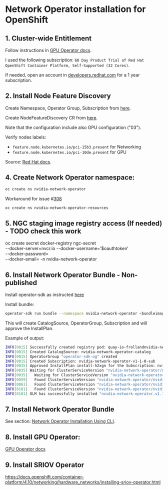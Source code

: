 # Network Operator installation for OpenShift

## 1. Cluster-wide Entitlement

Follow instructions in [GPU Operator docs](https://docs.nvidia.com/datacenter/cloud-native/gpu-operator/openshift/cluster-entitlement.html).

I used the following subscription: `60 Day Product Trial of Red Hat OpenShift Container Platform, Self-Supported (32 Cores)`.

If needed, open an account in [developers.redhat.com](developers.redhat.com) for a 1 year subscription.

## 2. Install Node Feature Discovery

Create Namespace, Operator Group, Subscription from [here](./resources/nfd.yaml).

Create NodeFeatureDiscovery CR from [here](./resources/nfdcr.yaml).

Note that the configuration include also GPU configuration ("03").

Verify nodes labels:
- `feature.node.kubernetes.io/pci-15b3.present` for Networking
- `feature.node.kubernetes.io/pci-10de.present` for GPU

Source: [Red Hat docs](https://docs.openshift.com/container-platform/4.10/hardware_enablement/psap-node-feature-discovery-operator.html).


## 4. Create Network Operator namespace:

```bash
oc create ns nvidia-network-operator
```

Workaround for issue #[308](https://github.com/Mellanox/network-operator/issues/308)
```bash
oc create ns nvidia-network-operator-resources
```

## 5. NGC staging image registry access (If needed) - TODO check this work
oc create secret docker-registry ngc-secret \
  --docker-server=nvcr.io --docker-username=’$oauthtoken’ \
  --docker-password=<NGC API KEY> \
  --docker-email=<email-id> -n nvidia-network-operator



## 6. Install Network Operator Bundle - Non-published

Install operator-sdk as instructed [here](https://sdk.operatorframework.io/docs/installation/#install-from-github-release)

Install bundle:

```bash
operator-sdk run bundle --namespace nvidia-network-operator <bundleimage>
```

This will create CatalogSource, OperatorGroup, Subscription and will approve the InstallPlan.

Example of output:
```bash
INFO[0015] Successfully created registry pod: quay-io-frollandnvidia-network-operator-latest 
INFO[0015] Created CatalogSource: nvidia-network-operator-catalog 
INFO[0015] OperatorGroup "operator-sdk-og" created      
INFO[0015] Created Subscription: nvidia-network-operator-v1-1-0-sub 
INFO[0035] Approved InstallPlan install-h2xgn for the Subscription: nvidia-network-operator-v1-1-0-sub 
INFO[0035] Waiting for ClusterServiceVersion "nvidia-network-operator/nvidia-network-operator.v1.1.0" to reach 'Succeeded' phase 
INFO[0035]   Waiting for ClusterServiceVersion "nvidia-network-operator/nvidia-network-operator.v1.1.0" to appear 
INFO[0059]   Found ClusterServiceVersion "nvidia-network-operator/nvidia-network-operator.v1.1.0" phase: Pending 
INFO[0061]   Found ClusterServiceVersion "nvidia-network-operator/nvidia-network-operator.v1.1.0" phase: Installing 
INFO[0101]   Found ClusterServiceVersion "nvidia-network-operator/nvidia-network-operator.v1.1.0" phase: Succeeded 
INFO[0101] OLM has successfully installed "nvidia-network-operator.v1.1.0" 
```

## 7. Install Network Operator Bundle

See section: [Network Operator Installation Using CLI](https://docs.nvidia.com/networking/display/COKAN10/Network+Operator).

## 8. Install GPU Operator:

[GPU Operator docs](https://docs.nvidia.com/datacenter/cloud-native/gpu-operator/openshift/install-gpu-ocp.html#installing-the-nvidia-gpu-operator-using-the-cli)


## 9. Install SRIOV Operator

https://docs.openshift.com/container-platform/4.10/networking/hardware_networks/installing-sriov-operator.html